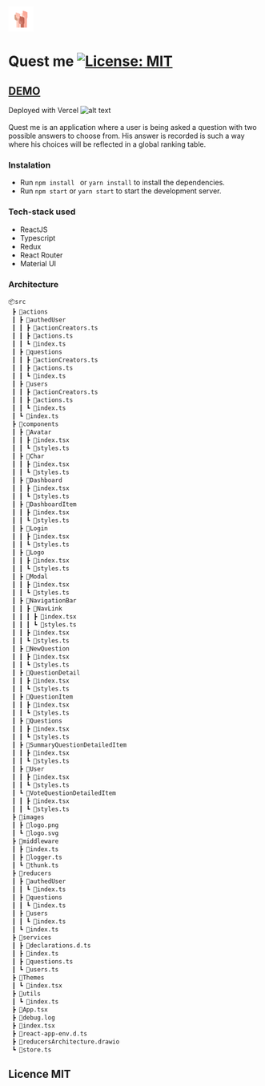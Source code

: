 <img src="./src/images/logo.png" alt="alt text" width="50" >
<br/>

# Quest me [![License: MIT](https://img.shields.io/badge/License-MIT-yellow.svg)](https://opensource.org/licenses/MIT)

## [DEMO](https://quest-me.vercel.app/)

Deployed with Vercel <img src="https://assets.vercel.com/image/upload/q_auto/front/favicon/vercel/180x180.png" alt="alt text" width="25" >
<br/>
<br/>
Quest me is an application where a user is being asked a question with two possible answers to choose from. His answer is recorded is such a way where his choices will be reflected in a global ranking table.

### Instalation 
* Run ```npm install ``` or ```yarn install``` to install the dependencies.
* Run ```npm start``` or ```yarn start``` to start the development server.

### Tech-stack used

- ReactJS
- Typescript
- Redux
- React Router
- Material UI

### Architecture
```
📦src
 ┣ 📂actions
 ┃ ┣ 📂authedUser
 ┃ ┃ ┣ 📜actionCreators.ts
 ┃ ┃ ┣ 📜actions.ts
 ┃ ┃ ┗ 📜index.ts
 ┃ ┣ 📂questions
 ┃ ┃ ┣ 📜actionCreators.ts
 ┃ ┃ ┣ 📜actions.ts
 ┃ ┃ ┗ 📜index.ts
 ┃ ┣ 📂users
 ┃ ┃ ┣ 📜actionCreators.ts
 ┃ ┃ ┣ 📜actions.ts
 ┃ ┃ ┗ 📜index.ts
 ┃ ┗ 📜index.ts
 ┣ 📂components
 ┃ ┣ 📂Avatar
 ┃ ┃ ┣ 📜index.tsx
 ┃ ┃ ┗ 📜styles.ts
 ┃ ┣ 📂Char
 ┃ ┃ ┣ 📜index.tsx
 ┃ ┃ ┗ 📜styles.ts
 ┃ ┣ 📂Dashboard
 ┃ ┃ ┣ 📜index.tsx
 ┃ ┃ ┗ 📜styles.ts
 ┃ ┣ 📂DashboardItem
 ┃ ┃ ┣ 📜index.tsx
 ┃ ┃ ┗ 📜styles.ts
 ┃ ┣ 📂Login
 ┃ ┃ ┣ 📜index.tsx
 ┃ ┃ ┗ 📜styles.ts
 ┃ ┣ 📂Logo
 ┃ ┃ ┣ 📜index.tsx
 ┃ ┃ ┗ 📜styles.ts
 ┃ ┣ 📂Modal
 ┃ ┃ ┣ 📜index.tsx
 ┃ ┃ ┗ 📜styles.ts
 ┃ ┣ 📂NavigationBar
 ┃ ┃ ┣ 📂NavLink
 ┃ ┃ ┃ ┣ 📜index.tsx
 ┃ ┃ ┃ ┗ 📜styles.ts
 ┃ ┃ ┣ 📜index.tsx
 ┃ ┃ ┗ 📜styles.ts
 ┃ ┣ 📂NewQuestion
 ┃ ┃ ┣ 📜index.tsx
 ┃ ┃ ┗ 📜styles.ts
 ┃ ┣ 📂QuestionDetail
 ┃ ┃ ┣ 📜index.tsx
 ┃ ┃ ┗ 📜styles.ts
 ┃ ┣ 📂QuestionItem
 ┃ ┃ ┣ 📜index.tsx
 ┃ ┃ ┗ 📜styles.ts
 ┃ ┣ 📂Questions
 ┃ ┃ ┣ 📜index.tsx
 ┃ ┃ ┗ 📜styles.ts
 ┃ ┣ 📂SummaryQuestionDetailedItem
 ┃ ┃ ┣ 📜index.tsx
 ┃ ┃ ┗ 📜styles.ts
 ┃ ┣ 📂User
 ┃ ┃ ┣ 📜index.tsx
 ┃ ┃ ┗ 📜styles.ts
 ┃ ┗ 📂VoteQuestionDetailedItem
 ┃ ┃ ┣ 📜index.tsx
 ┃ ┃ ┗ 📜styles.ts
 ┣ 📂images
 ┃ ┣ 📜logo.png
 ┃ ┗ 📜logo.svg
 ┣ 📂middleware
 ┃ ┣ 📜index.ts
 ┃ ┣ 📜logger.ts
 ┃ ┗ 📜thunk.ts
 ┣ 📂reducers
 ┃ ┣ 📂authedUser
 ┃ ┃ ┗ 📜index.ts
 ┃ ┣ 📂questions
 ┃ ┃ ┗ 📜index.ts
 ┃ ┣ 📂users
 ┃ ┃ ┗ 📜index.ts
 ┃ ┗ 📜index.ts
 ┣ 📂services
 ┃ ┣ 📜declarations.d.ts
 ┃ ┣ 📜index.ts
 ┃ ┣ 📜questions.ts
 ┃ ┗ 📜users.ts
 ┣ 📂Themes
 ┃ ┗ 📜index.tsx
 ┣ 📂utils
 ┃ ┗ 📜index.ts
 ┣ 📜App.tsx
 ┣ 📜debug.log
 ┣ 📜index.tsx
 ┣ 📜react-app-env.d.ts
 ┣ 📜reducersArchitecture.drawio
 ┗ 📜store.ts
 ```
 
## Licence MIT
